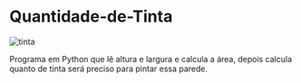 # Quantidade-de-Tinta
![tinta](https://user-images.githubusercontent.com/121234114/217287526-b6187571-7b5c-443a-a1df-b2d0b53af706.png)

Programa em Python que lê altura e largura e calcula a área, depois calcula quanto de tinta será preciso para pintar essa parede. 
